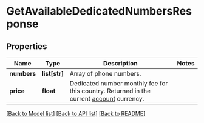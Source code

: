 # GetAvailableDedicatedNumbersResponse

## Properties
Name | Type | Description | Notes
------------ | ------------- | ------------- | -------------
**numbers** | **list[str]** | Array of phone numbers. | 
**price** | **float** | Dedicated number monthly fee for this country. Returned in the current [account](http://docs.textmagictesting.com/#tag/User) currency. | 

[[Back to Model list]](../README.md#documentation-for-models) [[Back to API list]](../README.md#documentation-for-api-endpoints) [[Back to README]](../README.md)


